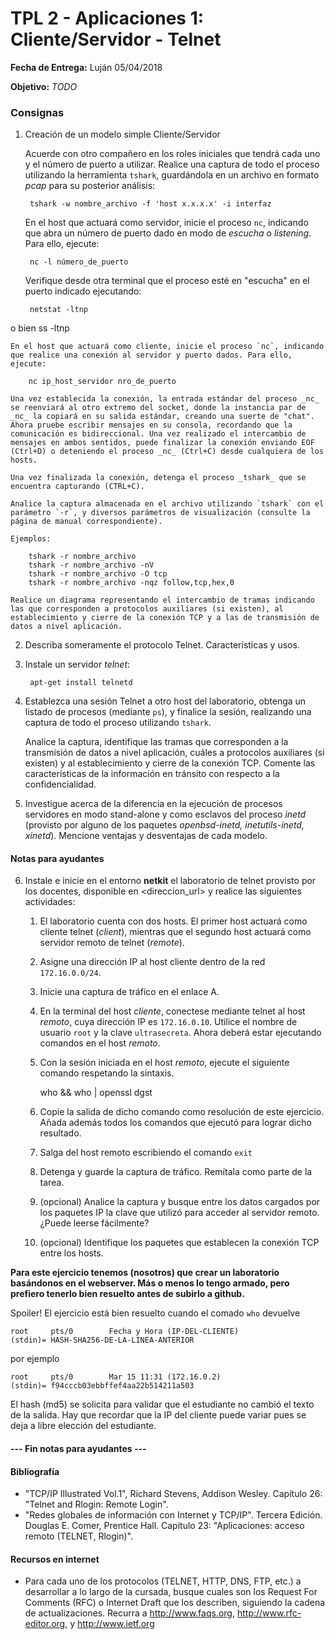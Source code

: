 TPL 2 - Aplicaciones 1: Cliente/Servidor - Telnet
=================================================

**Fecha de Entrega:** Luján 05/04/2018

**Objetivo:** _TODO_

### Consignas

1. Creación de un modelo simple Cliente/Servidor

    Acuerde con otro compañero en los roles iniciales que tendrá cada uno y el número de puerto a utilizar. Realice una captura de todo el proceso utilizando la herramienta `tshark`, guardándola en un archivo en formato _pcap_ para su posterior análisis:

        tshark -­w nombre_archivo -­f 'host x.x.x.x' -­i interfaz

    En el host que actuará como servidor, inicie el proceso `nc`, indicando que abra un número de puerto dado en modo de _escucha_ o _listening_. Para ello, ejecute:

        nc -­l número_de_puerto

    Verifique desde otra terminal que el proceso esté en "escucha" en el puerto indicado ejecutando:

        netstat -­ltnp
o bien
        ss -­ltnp

    En el host que actuará como cliente, inicie el proceso `nc`, indicando que realice una conexión al servidor y puerto dados. Para ello, ejecute:

        nc ip_host_servidor nro_de_puerto

    Una vez establecida la conexión, la entrada estándar del proceso _nc_ se reenviará al otro extremo del socket, donde la instancia par de _nc_ la copiará en su salida estándar, creando una suerte de "chat". Ahora pruebe escribir mensajes en su consola, recordando que la comunicación es bidireccional. Una vez realizado el intercambio de mensajes en ambos sentidos, puede finalizar la conexión enviando EOF (Ctrl+D) o deteniendo el proceso _nc_ (Ctrl+C) desde cualquiera de los hosts.

    Una vez finalizada la conexión, detenga el proceso _tshark_ que se encuentra capturando (CTRL+C).

    Analice la captura almacenada en el archivo utilizando `tshark` con el parámetro `-r`, y diversos parámetros de visualización (consulte la página de manual correspondiente).

    Ejemplos:

        tshark -­r nombre_archivo
        tshark -­r nombre_archivo ­-nV
        tshark -­r nombre_archivo ­-O tcp
        tshark -­r nombre_archivo -­nqz follow,tcp,hex,0

    Realice un diagrama representando el intercambio de tramas indicando las que corresponden a protocolos auxiliares (si existen), al establecimiento y cierre de la conexión TCP y a las de transmisión de datos a nivel aplicación.

2. Describa someramente el protocolo Telnet. Características y usos.

3. Instale un servidor _telnet_:

        apt-­get install telnetd

4. Establezca una sesión Telnet a otro host del laboratorio, obtenga un listado de procesos (mediante `ps`), y finalice la sesión, realizando una captura de todo el proceso utilizando `tshark`.

    Analice la captura, identifique las tramas que corresponden a la transmisión de datos a nivel aplicación, cuáles a protocolos auxiliares (si existen) y al establecimiento y cierre de la conexión TCP.  Comente las características de la información en tránsito con respecto a la confidencialidad.

5. Investigue acerca de la diferencia en la ejecución de procesos servidores en modo stand-alone y como esclavos del proceso _inetd_ (provisto por alguno de los paquetes _openbsd-inetd, inetutils-inetd, xinetd_). Mencione ventajas y desventajas de cada modelo.


#### Notas para ayudantes

6. Instale e inicie en el entorno **netkit** el laboratorio de telnet provisto por los docentes, disponible en <direccion_url> y realice las siguientes actividades:

    1. El laboratorio cuenta con dos hosts. El primer host actuará como cliente telnet (_client_), mientras que el segundo host actuará como servidor remoto de telnet (_remote_).
    2. Asigne una dirección IP al host cliente dentro de la red `172.16.0.0/24`.
    3. Inicie una captura de tráfico en el enlace A.
    4. En la terminal del host _cliente_, conectese mediante telnet al host _remoto_, cuya dirección IP es `172.16.0.10`. Utilice el nombre de usuario `root` y la clave `ultrasecreta`. Ahora deberá estar ejecutando comandos en el host _remoto_.
    5. Con la sesión iniciada en el host _remoto_, ejecute el siguiente comando respetando la sintaxis.

        who && who | openssl dgst

    6. Copie la salida de dicho comando como resolución de este ejercicio. Añada además todos los comandos que ejecutó para lograr dicho resultado.
    7. Salga del host remoto escribiendo el comando `exit`
    8. Detenga y guarde la captura de tráfico. Remítala como parte de la tarea.
    9. (opcional) Analice la captura y busque entre los datos cargados por los paquetes IP la clave que utilizó para acceder al servidor remoto. ¿Puede leerse fácilmente?
   10. (opcional) Identifique los paquetes que establecen la conexión TCP entre los hosts.

**Para este ejercicio tenemos (nosotros) que crear un laboratorio basándonos en el webserver. Más o menos lo tengo armado, pero prefiero tenerlo bien resuelto antes de subirlo a github.**

Spoiler! El ejercicio está bien resuelto cuando el comado `who` devuelve

    root     pts/0        Fecha y Hora (IP-DEL-CLIENTE)
    (stdin)= HASH-SHA256-DE-LA-LINEA-ANTERIOR

por ejemplo

    root     pts/0        Mar 15 11:31 (172.16.0.2)
    (stdin)= f94cccb03ebbffef4aa22b514211a503

El hash (md5) se solicita para validar que el estudiante no cambió el texto de la salida. Hay que recordar que la IP del cliente puede variar pues se deja a libre elección del estudiante.


#### --- Fin notas para ayudantes ---


#### Bibliografía

* "TCP/IP Illustrated Vol.1", Richard Stevens, Addison Wesley.  Capítulo 26: "Telnet and Rlogin: Remote Login".
* "Redes globales de información con Internet y TCP/IP". Tercera Edición. Douglas E. Comer, Prentice Hall. Capítulo 23: "Aplicaciones: acceso remoto (TELNET, Rlogin)".

#### Recursos en internet

* Para cada uno de los protocolos (TELNET, HTTP, DNS, FTP, etc.) a desarrollar a lo largo de la cursada, busque
cuales son los Request For Comments (RFC) o Internet Draft que los describen, siguiendo la cadena de
actualizaciones. Recurra a <http://www.faqs.org>, <http://www.rfc-editor.org>, y <http://www.ietf.org>
